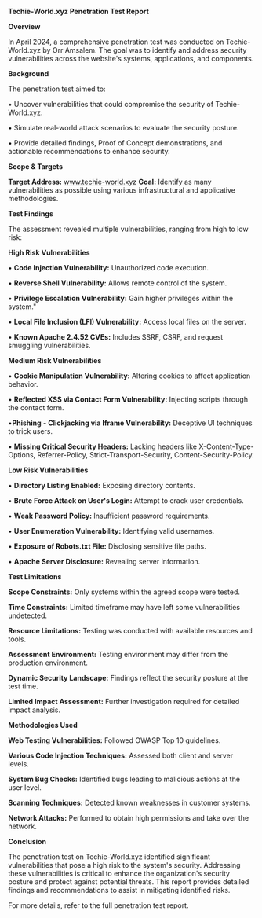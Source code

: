**Techie-World.xyz Penetration Test Report**

**Overview**

In April 2024, a comprehensive penetration test was conducted on Techie-World.xyz by Orr Amsalem. The goal was to identify and address security vulnerabilities across the website's systems, applications, and components.


**Background**

The penetration test aimed to:

• Uncover vulnerabilities that could compromise the security of Techie-World.xyz.

• Simulate real-world attack scenarios to evaluate the security posture.

• Provide detailed findings, Proof of Concept demonstrations, and actionable recommendations to enhance security.


**Scope & Targets**

**Target Address:** www.techie-world.xyz
**Goal:** Identify as many vulnerabilities as possible using various infrastructural and applicative methodologies.


**Test Findings**

The assessment revealed multiple vulnerabilities, ranging from high to low risk:

**High Risk Vulnerabilities**

• **Code Injection Vulnerability:** Unauthorized code execution.

• **Reverse Shell Vulnerability:** Allows remote control of the system.

• **Privilege Escalation Vulnerability:** Gain higher privileges within the system."

• **Local File Inclusion (LFI) Vulnerability:** Access local files on the server.

• **Known Apache 2.4.52 CVEs:**  Includes SSRF, CSRF, and request smuggling vulnerabilities.



**Medium Risk Vulnerabilities**

• **Cookie Manipulation Vulnerability:** Altering cookies to affect application behavior.

• **Reflected XSS via Contact Form Vulnerability:** Injecting scripts through the contact form.

•**Phishing** **- Clickjacking via Iframe Vulnerability:** Deceptive UI techniques to trick users.

• **Missing Critical Security Headers:** Lacking headers like X-Content-Type-Options, Referrer-Policy, Strict-Transport-Security, Content-Security-Policy.



**Low Risk Vulnerabilities**

• **Directory Listing Enabled:** Exposing directory contents.

• **Brute Force Attack on User's Login:** Attempt to crack user credentials.

• **Weak Password Policy:** Insufficient password requirements.

• **User Enumeration Vulnerability:** Identifying valid usernames.

• **Exposure of Robots.txt File:** Disclosing sensitive file paths.

• **Apache Server Disclosure:** Revealing server information.



**Test Limitations**

**Scope Constraints:** Only systems within the agreed scope were tested.

**Time Constraints:** Limited timeframe may have left some vulnerabilities undetected.

**Resource Limitations:** Testing was conducted with available resources and tools.

**Assessment Environment:** Testing environment may differ from the production environment.

**Dynamic Security Landscape:** Findings reflect the security posture at the test time.

**Limited Impact Assessment:** Further investigation required for detailed impact analysis.



**Methodologies Used**

**Web Testing Vulnerabilities:** Followed OWASP Top 10 guidelines.

**Various Code Injection Techniques:** Assessed both client and server levels.

**System Bug Checks:** Identified bugs leading to malicious actions at the user level.

**Scanning Techniques:** Detected known weaknesses in customer systems.

**Network Attacks:** Performed to obtain high permissions and take over the network.



**Conclusion** 

The penetration test on Techie-World.xyz identified significant vulnerabilities that pose a high risk to the system's security. Addressing these vulnerabilities is critical to enhance the organization's security posture and protect against potential threats. This report provides detailed findings and recommendations to assist in mitigating identified risks.

For more details, refer to the full penetration test report.
